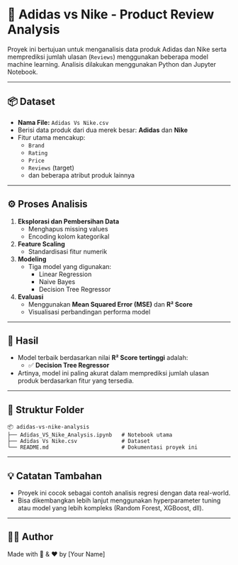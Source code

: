 
# 👟 Adidas vs Nike - Product Review Analysis

Proyek ini bertujuan untuk menganalisis data produk Adidas dan Nike serta memprediksi jumlah ulasan (`Reviews`) menggunakan beberapa model machine learning. Analisis dilakukan menggunakan Python dan Jupyter Notebook.

---

## 📦 Dataset

- **Nama File:** `Adidas Vs Nike.csv`
- Berisi data produk dari dua merek besar: **Adidas** dan **Nike**
- Fitur utama mencakup:
  - `Brand`
  - `Rating`
  - `Price`
  - `Reviews` (target)
  - dan beberapa atribut produk lainnya

---

## ⚙️ Proses Analisis

1. **Eksplorasi dan Pembersihan Data**
   - Menghapus missing values
   - Encoding kolom kategorikal
2. **Feature Scaling**
   - Standardisasi fitur numerik
3. **Modeling**
   - Tiga model yang digunakan:
     - Linear Regression
     - Naive Bayes
     - Decision Tree Regressor
4. **Evaluasi**
   - Menggunakan **Mean Squared Error (MSE)** dan **R² Score**
   - Visualisasi perbandingan performa model

---

## 🏁 Hasil

- Model terbaik berdasarkan nilai **R² Score tertinggi** adalah:
  - ✅ **Decision Tree Regressor**
- Artinya, model ini paling akurat dalam memprediksi jumlah ulasan produk berdasarkan fitur yang tersedia.

---

## 📁 Struktur Folder

```
📦 adidas-vs-nike-analysis
├── Adidas_VS_Nike_Analysis.ipynb   # Notebook utama
├── Adidas Vs Nike.csv              # Dataset
└── README.md                       # Dokumentasi proyek ini
```

---

## 💡 Catatan Tambahan

- Proyek ini cocok sebagai contoh analisis regresi dengan data real-world.
- Bisa dikembangkan lebih lanjut menggunakan hyperparameter tuning atau model yang lebih kompleks (Random Forest, XGBoost, dll).

---

## 🧑‍💻 Author

Made with 🧠 & ❤️ by [Your Name]
